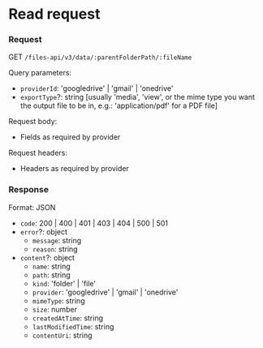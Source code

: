# Read request

### Request

GET `/files-api/v3/data/:parentFolderPath/:fileName`

Query parameters:

- `providerId`: 'googledrive' | 'gmail' | 'onedrive'
- `exportType`?: string [usually 'media', 'view', or the mime type you want the output file to be in, e.g.: 'application/pdf' for a PDF file]

Request body:

- Fields as required by provider

Request headers:

- Headers as required by provider

### Response

Format: JSON

- `code`: 200 | 400 | 401 | 403 | 404 | 500 | 501
- `error`?: object
	- `message`: string
	- `reason`: string
- `content`?: object
	- `name`: string
	- `path`: string
	- `kind`: 'folder' | 'file'
	- `provider`: 'googledrive' | 'gmail' | 'onedrive'
	- `mimeType`: string
	- `size`: number
	- `createdAtTime`: string
	- `lastModifiedTime`: string
	- `contentUri`: string
